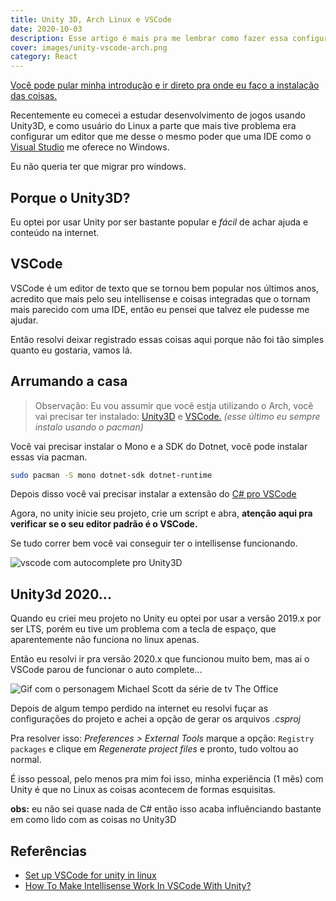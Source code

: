 ```yaml
---
title: Unity 3D, Arch Linux e VSCode
date: 2020-10-03
description: Esse artigo é mais pra me lembrar como fazer essa configuração
cover: images/unity-vscode-arch.png
category: React
---
```

[Você pode pular minha introdução e ir direto pra onde eu faço a instalação das coisas.](#arrumando-a-casa)

Recentemente eu comecei a estudar desenvolvimento de jogos usando Unity3D, e como usuário do Linux a parte que mais tive problema era configurar um editor que me desse o mesmo poder que uma IDE como o [Visual Studio](https://visualstudio.microsoft.com/pt-br/) me oferece no Windows.

Eu não queria ter que migrar pro windows.

## Porque o Unity3D?

Eu optei por usar Unity por ser bastante popular e *fácil* de achar ajuda e conteúdo na internet.

## VSCode

VSCode é um editor de texto que se tornou bem popular nos últimos anos, acredito que mais pelo seu intellisense e coisas integradas que o tornam mais parecido com uma IDE, então eu pensei que talvez ele pudesse me ajudar.

Então resolvi deixar registrado essas coisas aqui porque não foi tão simples quanto eu gostaria, vamos lá.

## Arrumando a casa

> Observação: Eu vou assumir que você estja utilizando o Arch, você vai precisar ter instalado: [Unity3D](https://unity3d.com/pt/get-unity/download) e [VSCode.](https://code.visualstudio.com/download) *(esse último eu sempre instalo usando o pacman)*

Você vai precisar instalar o Mono e a SDK do Dotnet, você pode instalar essas via pacman.

```bash
sudo pacman -S mono dotnet-sdk dotnet-runtime
```

Depois disso você vai precisar instalar a extensão do [C# pro VSCode](https://code.visualstudio.com/docs/languages/csharp)

Agora, no unity inicie seu projeto, crie um script e abra, **atenção aqui pra verificar se o seu editor padrão é o VSCode.**

Se tudo correr bem você vai conseguir ter o intellisense funcionando.

![vscode com autocomplete pro Unity3D](images/vscode-unity.png "Ta rolante agora.")

## Unity3d 2020...

Quando eu criei meu projeto no Unity eu optei por usar a versão 2019.x por ser LTS, porém eu tive um problema com a tecla de espaço, que aparentemente não funciona no linux apenas.

Então eu resolvi ir pra versão 2020.x que funcionou muito bem, mas ai o VSCode parou de funcionar o auto complete...

![Gif com o personagem Michael Scott da série de tv The Office](https://media.giphy.com/media/kyrd72DC2Iwfu/giphy.gif)

Depois de algum tempo perdido na internet eu resolvi fuçar as configurações do projeto e achei a opção de gerar os arquivos *.csproj*

Pra resolver isso: *Preferences > External Tools* marque a opção: `Registry packages` e clique em *Regenerate project files* e pronto, tudo voltou ao normal.

É isso pessoal, pelo menos pra mim foi isso, minha experiência (1 mês) com Unity é que no Linux as coisas acontecem de formas esquisitas.

**obs:** eu não sei quase nada de C# então isso acaba influênciando bastante em como lido com as coisas no Unity3D

## Referências

* [Set up VSCode for unity in linux](<* https://medium.com/@sami1592/set-up-visual-studio-code-for-unity-in-linux-69b7f4352e0b>)
* [How To Make Intellisense Work In VSCode With Unity?](https://www.youtube.com/watch?v=btga03_gGfw&ab_channel=DilmerValecillos)